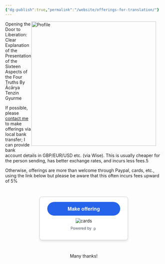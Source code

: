 ```yaml
---
{"dg-publish":true,"permalink":"/website/offerings-for-translation/"}
---
```


<img src="/img/user/website/tenzingyurme.png" alt="Profile" style="float: right; margin: 0 20px 20px 0; width: 400px;">Opening the Door to Liberation: Clear Explanation of the Presentation of the Sixteen Aspects of the Four Truths
By Ācārya Tenzin Gyurme

If possible, please [contact me](mailto:shahartene108@gmail.com) to make offerings via local bank transfer; I can provide bank account details in GBP/EUR/USD etc. (via Wise). This is usually cheaper for the person sending, has better exchange rates, and incurs less fees.5

Otherwise, offerings are more than welcome through Paypal, cards, etc., using the link below but please be aware that this often incurs fees upward of 5%
<div style="text-align: center;">
  <div style="display: inline-block; padding: 1rem; border: 1px solid #ccc; border-radius: 0.5rem; background-color: white; box-shadow: 0 4px 6px rgba(0,0,0,0.1); margin: 2em 0; max-width: 90%; min-width: 250px;">
    <form action="https://www.paypal.com/ncp/payment/YNMTCDD5TUQDQ" method="post" target="_blank" style="display: inline-grid; justify-items: center; align-content: start; gap: 0.5rem; width: 100%;">
        <style>
            .custom-button {
                width: calc(100% - 1rem); /* Make button almost full width with some margin */
                text-align: center;
                border: none;
                border-radius: 9999px; /* This creates a fully rounded pill shape */
                padding: 0.75rem 2rem;
                font-weight: 600;
                background-color: #2563EB;
                color: #ffffff;
                font-family: "Helvetica Neue", Arial, sans-serif;
                font-size: 1rem;
                line-height: 1.25rem;
                cursor: pointer;
                transition: background-color 0.3s ease;
                margin-left: 0.5rem;
                margin-right: 0.5rem;
            }
            .custom-button:hover {
                background-color: #1E40AF;
            }
        </style>
        <button type="submit" class="custom-button">Make offering</button>
        <img src="https://www.paypalobjects.com/images/Debit_Credit_APM.svg" alt="cards" />
        <section style="font-size: 0.75rem; color: #4b5563;">
            Powered by 
            <img src="https://www.paypalobjects.com/paypal-ui/logos/svg/paypal-wordmark-color.svg" alt="paypal" style="height: 0.875rem; vertical-align: middle;" />
        </section>
    </form>
  </div>
</div>

<p align=center>Many thanks!</p>